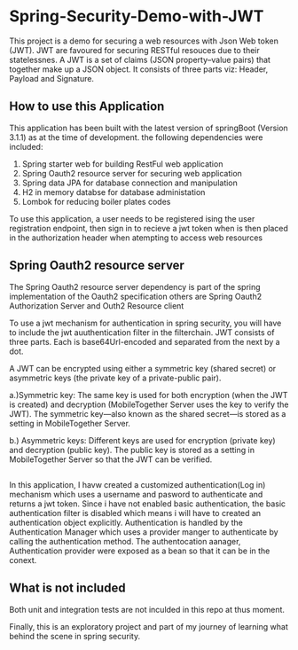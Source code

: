 # Spring-Security-Demo-with-JWT

This project is a demo for securing a web resources with Json Web token (JWT). 
JWT are favoured for securing RESTful resouces due to their statelessnes. A JWT is a set of claims (JSON property–value pairs) that together make up a JSON object. It consists of three parts viz:
Header, Payload and Signature.

## How to use this Application
This application has been built with the latest version of springBoot (Version 3.1.1) as at the time of development. the following dependencies were included:
1. Spring starter web for building RestFul web application
2. Spring Oauth2 resource server for securing web application
3. Spring data JPA for database connection and manipulation
4. H2 in memory databse for database administation
5. Lombok for reducing boiler plates codes

To use this application, a user needs to be registered ising the user registration endpoint, then sign in to recieve a jwt token when is then placed in the authorization header when atempting to access web resources

##  Spring Oauth2 resource server
The  Spring Oauth2 resource server dependency is part of the spring implementation of the Oauth2 specification others are Spring Oauth2 Authorization Server and Outh2 Resource client

To use a jwt mechanism for authentication in spring security, you will have to include the jwt auuthentication filter in the filterchain. 
JWT consists of three parts. Each is base64Url-encoded and separated from the next by a dot.

A JWT can be encrypted using either a symmetric key (shared secret) or asymmetric keys (the private key of a private-public pair).

a.)Symmetric key: The same key is used for both encryption (when the JWT is created) and decryption (MobileTogether Server uses the key to verify the JWT). 
The symmetric key—also known as the shared secret—is stored as a setting in MobileTogether Server.

b.) Asymmetric keys: Different keys are used for encryption (private key) and decryption (public key). The public key is stored as a setting in MobileTogether Server so that 
the JWT can be verified.

## 
In this application, I havw created a customized authentication(Log in) mechanism which uses a username and pasword to authenticate and returns a jwt token.
Since i have not enabled basic authentication, the basic authentication filter is disabled which means i will have to created an authentication object explicitly.
Authentication is handled by the Authentication Manager which uses a provider manger to authenticate by calling the authentication method. The authentocation aanager, Authentication provider were exposed as a bean so that it can be in the conext.

## What is not included
Both unit and integration tests are not inculded in this repo at thus moment.

Finally, this is an exploratory project and part of my journey of learning what behind the scene in spring security.
